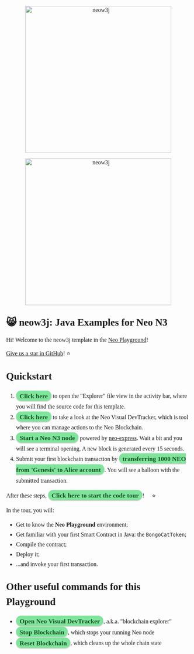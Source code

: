 <link href="https://neo-playground.dev/assets/fonts/style.css" rel="stylesheet">
<style>
*{
    font-family: 'Noway-Regular'; 
}
.vscode-dark a{
    color: #81e49c;
}
.vscode-dark a:hover{
    color: #125424; 
}
.vscode-light a{
    color: #125424;
}
.vscode-light a:hover{
    color: #81e49c; 
}
 /* Hijacking the link by its href, to avoid classes. */
a[href^="command:"] {
    background-color: #81e49c;
    border-color: #81e49c;
    color: #125424;
    box-shadow: 0 2px 2px 0 rgba(0, 0, 0, 0.2);
    padding: 0.3rem 0.6rem 0.2rem 0.6rem;
    font-family: 'Noway_Regular_Italic';
    font-size: 1.1rem;
    border-radius: 100px;
    font-weight: 600;
    font-style: normal;
    margin: 0.6rem 0.0rem 0.6rem 0.0rem;
    white-space: normal;
    text-decoration: none;
}
a[href^="command:"]:hover {
    background-color: #125424;
    border-color: #125424;
    color: #81e49c;
}
a[href="command:codetour.startTour"] { 
    background-color: #81e49c;
    border-color: #81e49c;
    color: #125424;
    box-shadow: 0 2px 2px 0 rgba(0, 0, 0, 0.2);
    padding: 0.6rem 1.2rem;
    font-family: 'Noway_Regular_Italic';
    font-size: 1.1rem;
    line-height: 1.5;
    border-radius: 100px;
    font-weight: 600;
    font-style: normal;
    margin: 0.6rem 0.6rem;
    white-space: normal;
    text-decoration: none;
}
h1{
    font-size: 1.7rem;
    line-height: 1.5;
    margin-top:1.7rem;
}
p, ul, ol{
    font-size: 1rem;
}
ul, ol{
    font-size: 1rem;
    line-height: 1.7;
}
/* Logo swapping for dark and light themes. It captures a native class of VS-Code (vscode-dark and vscode-light) to check if the theme is light or dark. If the theme is dark, for example, it renders logo_dark_bg as a block on CSS. This does not rely on custom themes and will always work. */
.vscode-dark p.logo_dark_bg{
    display:block;
}
.vscode-dark p.logo_white_bg{
    display:none;
}
.vscode-light p.logo_dark_bg{
    display:none;
}
.vscode-light p.logo_white_bg{
    display:block;
}
code{
    font-family: monospace;
}
</style>
<p style="text-align: center" class="logo_dark_bg">
    <img src="https://raw.githubusercontent.com/neow3j/neow3j/master-3.x/images/neow3j-neo3-with-balloon.png" alt="neow3j" width="400" />
</p>
<p style="text-align: center" class="logo_white_bg">
    <img src="https://raw.githubusercontent.com/neow3j/neow3j/master-3.x/images/neow3j-neo3-with-balloon.png" alt="neow3j" width="400" />
</p>
<p></p>

# :smile_cat: neow3j: Java Examples for Neo N3

Hi! Welcome to the neow3j template in the [Neo Playground](https://neo-playground.dev)! :tada:

[Give us a star in GitHub](https://github.com/neow3j/neow3j)! :star:

# Quickstart

1. [Click here](command:workbench.explorer.fileView.focus) to open the "Explorer" file view in the activity bar, 
where you will find the source code for this template.
2. [Click here](command:neo-playground.focus.neo-visual-devtracker) to take a look at the Neo Visual 
DevTracker, which is tool where you can manage actions to the Neo Blockchain.
3. [Start a Neo N3 node](command:neo3-visual-devtracker.express.run) powered by [neo-express](https://github.com/neo-project/neo-express). Wait a bit and you will see a terminal opening. A new block is generated every 15 seconds.
4. Submit your first blockchain transaction by [transferring 1000 NEO from 'Genesis' to Alice account](command:neo3-visual-devtracker.express.transfer?%5B%7B%22asset%22%3A%20%22NEO%22%2C%20%22amount%22%3A%201000%2C%20%22sender%22%3A%20%22genesis%22%2C%20%22receiver%22%3A%20%22Alice%22%7D%5D). You will see a balloon with the submitted transaction.

After these steps, [Click here to start the code tour](command:codetour.startTourByTitle?%5B%22Compile%20and%20Deploy%20Smart%20Contracts%22%5D)! :muscle: :star: :rocket:

In the tour, you will:

- Get to know the **Neo Playground** environment;
- Get familiar with your first Smart Contract in Java: the `BongoCatToken`;
- Compile the contract;
- Deploy it;
- ...and invoke your first transaction. :clap:

# Other useful commands for this Playground

* [Open Neo Visual DevTracker](command:neo3-visual-devtracker.tracker.openTracker), a.k.a. "blockchain explorer"
* [Stop Blockchain](command:neo3-visual-devtracker.express.stop), which stops your running Neo node
* [Reset Blockchain](command:neo3-visual-devtracker.express.reset), which cleans up the whole chain state